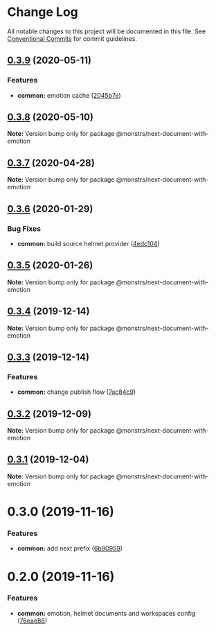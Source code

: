 # Change Log

All notable changes to this project will be documented in this file.
See [Conventional Commits](https://conventionalcommits.org) for commit guidelines.

## [0.3.9](https://github.com/monstrs-lab/nextjs-modules/compare/@monstrs/next-document-with-emotion@0.3.8...@monstrs/next-document-with-emotion@0.3.9) (2020-05-11)


### Features

* **common:** emotion cache ([2045b7e](https://github.com/monstrs-lab/nextjs-modules/commit/2045b7e394dbcdc00d515186dc101f100cbb46f1))





## [0.3.8](https://github.com/monstrs-lab/nextjs-modules/compare/@monstrs/next-document-with-emotion@0.3.7...@monstrs/next-document-with-emotion@0.3.8) (2020-05-10)

**Note:** Version bump only for package @monstrs/next-document-with-emotion

## [0.3.7](https://github.com/monstrs-lab/nextjs-modules/compare/@monstrs/next-document-with-emotion@0.3.6...@monstrs/next-document-with-emotion@0.3.7) (2020-04-28)

**Note:** Version bump only for package @monstrs/next-document-with-emotion

## [0.3.6](https://github.com/monstrs-lab/nextjs-modules/compare/@monstrs/next-document-with-emotion@0.3.5...@monstrs/next-document-with-emotion@0.3.6) (2020-01-29)

### Bug Fixes

- **common:** build source helmet provider ([4edc104](https://github.com/monstrs-lab/nextjs-modules/commit/4edc1040ca8f2016f0816b9690c5489faeee1faf))

## [0.3.5](https://github.com/monstrs-lab/nextjs-modules/compare/@monstrs/next-document-with-emotion@0.3.4...@monstrs/next-document-with-emotion@0.3.5) (2020-01-26)

**Note:** Version bump only for package @monstrs/next-document-with-emotion

## [0.3.4](https://github.com/monstrs-lab/nextjs-modules/compare/@monstrs/next-document-with-emotion@0.3.3...@monstrs/next-document-with-emotion@0.3.4) (2019-12-14)

**Note:** Version bump only for package @monstrs/next-document-with-emotion

## [0.3.3](https://github.com/monstrs-lab/nextjs-modules/compare/@monstrs/next-document-with-emotion@0.3.2...@monstrs/next-document-with-emotion@0.3.3) (2019-12-14)

### Features

- **common:** change publish flow ([7ac84c9](https://github.com/monstrs-lab/nextjs-modules/commit/7ac84c94b89cd2ab5cf62c398c45d447567dd682))

## [0.3.2](https://github.com/monstrs-lab/nextjs-modules/compare/@monstrs/next-document-with-emotion@0.3.1...@monstrs/next-document-with-emotion@0.3.2) (2019-12-09)

**Note:** Version bump only for package @monstrs/next-document-with-emotion

## [0.3.1](https://github.com/monstrs-lab/nextjs-modules/compare/@monstrs/next-document-with-emotion@0.3.0...@monstrs/next-document-with-emotion@0.3.1) (2019-12-04)

**Note:** Version bump only for package @monstrs/next-document-with-emotion

# 0.3.0 (2019-11-16)

### Features

- **common:** add next prefix ([6b90959](https://github.com/monstrs-lab/nextjs-modules/commit/6b90959f86b8f0fb7bf1e64bd1ccf00b6d664188))

# 0.2.0 (2019-11-16)

### Features

- **common:** emotion, helmet documents and workspaces config ([76eae86](https://github.com/monstrs-lab/nextjs-modules/commit/76eae868cc48474fc33c9dffab0054769f24e1e0))

